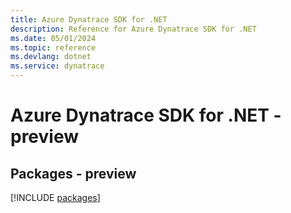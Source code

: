 ```yaml
---
title: Azure Dynatrace SDK for .NET
description: Reference for Azure Dynatrace SDK for .NET
ms.date: 05/01/2024
ms.topic: reference
ms.devlang: dotnet
ms.service: dynatrace
---
```

# Azure Dynatrace SDK for .NET - preview
## Packages - preview
[!INCLUDE [packages](dynatrace-index.md)]